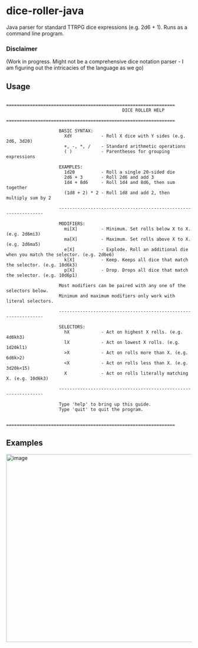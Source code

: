 # dice-roller-java

Java parser for standard TTRPG dice expressions (e.g. 2d6 + 1). Runs as a command line program.

### Disclaimer

(Work in progress. Might not be a comprehensive dice notation parser - I am figuring out the intricacies of the language as we go)

## Usage

```
                    ================================================================
                                            DICE ROLLER HELP
                    ================================================================

                    BASIC SYNTAX:
                      XdY           - Roll X dice with Y sides (e.g. 2d6, 3d20)
                      +, -, *, /    - Standard arithmetic operations
                      ( )           - Parentheses for grouping expressions

                    EXAMPLES:
                      1d20          - Roll a single 20-sided die
                      2d6 + 3       - Roll 2d6 and add 3
                      1d4 + 8d6     - Roll 1d4 and 8d6, then sum together
                      (1d8 + 2) * 2 - Roll 1d8 and add 2, then multiply sum by 2

                    ----------------------------------------------------------------

                    MODIFIERS:
                      mi[X]         - Minimum. Set rolls below X to X. (e.g. 2d6mi3)
                      ma[X]         - Maximum. Set rolls above X to X. (e.g. 2d6ma5)
                      e[X]          - Explode. Roll an additional die when you match the selector. (e.g. 2d6e6)
                      k[X]          - Keep. Keeps all dice that match the selector. (e.g. 10d6k3)
                      p[X]          - Drop. Drops all dice that match the selector. (e.g. 10d6p1)

                    Most modifiers can be paired with any one of the selectors below.
                    Minimum and maximum modifiers only work with literal selectors.

                    ----------------------------------------------------------------

                    SELECTORS:
                      hX            - Act on highest X rolls. (e.g. 4d6kh3)
                      lX            - Act on lowest X rolls. (e.g. 1d20kl1)
                      >X            - Act on rolls more than X. (e.g. 6d6k>2)
                      <X            - Act on rolls less than X. (e.g. 3d20k<15)
                      X             - Act on rolls literally matching X. (e.g. 10d6k3)

                    ----------------------------------------------------------------

                    Type 'help' to bring up this guide.
                    Type 'quit' to quit the program.

                    ================================================================
```

## Examples

<img width="1390" height="510" alt="image" src="https://github.com/user-attachments/assets/0348b28f-44d4-403e-9bca-ab059d09325e" />
